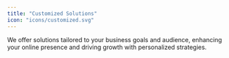 ```yaml
---
title: "Customized Solutions"
icon: "icons/customized.svg"
---
```

We offer solutions tailored to your business goals and audience, enhancing your online presence and driving growth with personalized strategies.